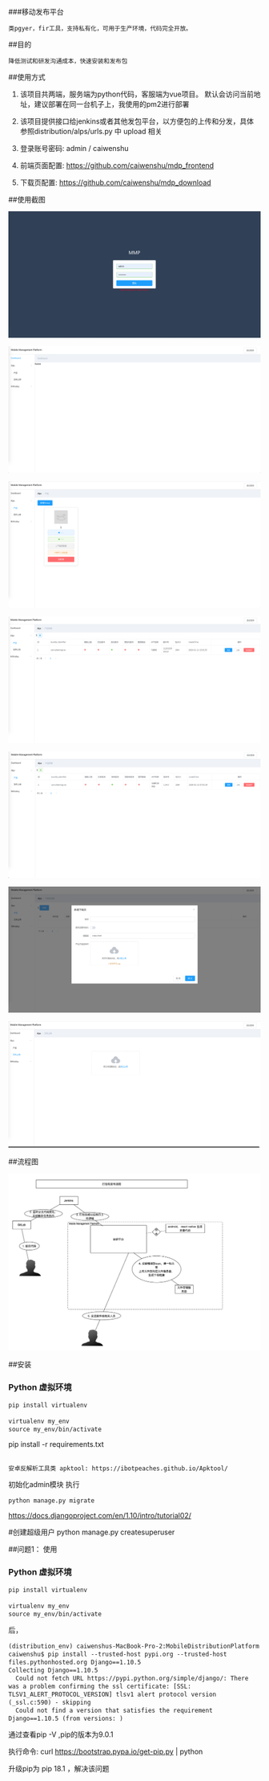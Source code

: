 ###移动发布平台
    
    类pgyer，fir工具，支持私有化，可用于生产环境，代码完全开放。

##目的

    降低测试和研发沟通成本，快速安装和发布包

##使用方式
	
1. 该项目共两端，服务端为python代码，客服端为vue项目。
	默认会访问当前地址，建议部署在同一台机子上，我使用的pm2进行部署
  
2. 该项目提供接口给jenkins或者其他发包平台，以方便包的上传和分发，具体参照distribution/alps/urls.py 中 upload 相关

3. 登录账号密码: admin / caiwenshu

4. 前端页面配置: https://github.com/caiwenshu/mdp_frontend

5. 下载页配置: https://github.com/caiwenshu/mdp_download

##使用截图
  
  
 ![img](./intro/admin_login.png)
 
 ![img](./intro/admin_dashboard.png)
 
 ![img](./intro/admin_group.png)
 
 ![img](./intro/admin_ios.png)
 
 ![img](./intro/admin_android.png)
 
 ![img](./intro/admin_download.png)
 
 ![img](./intro/admin_fileupload.png)


##流程图

![img](./intro/流程图.png)


##安装




### Python 虚拟环境

```
pip install virtualenv

virtualenv my_env
source my_env/bin/activate

```
   
 pip install -r requirements.txt


```angular2html

安卓反解析工具类 apktool: https://ibotpeaches.github.io/Apktool/

```


初始化admin模块 执行
	
	python manage.py migrate


https://docs.djangoproject.com/en/1.10/intro/tutorial02/


#创建超级用户
python manage.py createsuperuser



##问题1：
使用

### Python 虚拟环境

```
pip install virtualenv

virtualenv my_env
source my_env/bin/activate

```

后，
```
(distribution_env) caiwenshus-MacBook-Pro-2:MobileDistributionPlatform caiwenshu$ pip install --trusted-host pypi.org --trusted-host files.pythonhosted.org Django==1.10.5
Collecting Django==1.10.5
  Could not fetch URL https://pypi.python.org/simple/django/: There was a problem confirming the ssl certificate: [SSL: TLSV1_ALERT_PROTOCOL_VERSION] tlsv1 alert protocol version (_ssl.c:590) - skipping
  Could not find a version that satisfies the requirement Django==1.10.5 (from versions: )
```

通过查看pip -V ,pip的版本为9.0.1

执行命令:
	curl https://bootstrap.pypa.io/get-pip.py | python

升级pip为 pip 18.1 ，解决该问题


